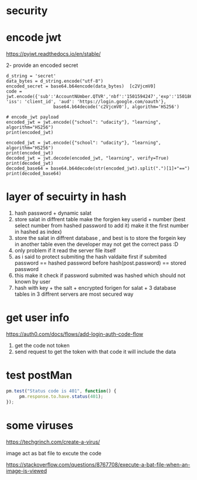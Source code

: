 # security

# encode jwt

https://pyjwt.readthedocs.io/en/stable/


2- provide an encoded secret

``` 
d_string = 'secret'
data_bytes = d_string.encode("utf-8")
encoded_secret = base64.b64encode(data_bytes)  [c2VjcmV0]
code = jwt.encode({'sub':'AccountNUmber.QTVR','nbf':'1501594247','exp':'1501860089', 'iss': 'client_id', 'aud': 'https://login.google.com/oauth'},
                  base64.b64decode('c2VjcmV0'), algorithm='HS256')

```

```
# encode_jwt payload
encoded_jwt = jwt.encode({"school": "udacity"}, "learning", algorithm="HS256")
print(encoded_jwt)
```

```
encoded_jwt = jwt.encode({"school": "udacity"}, "learning", algorithm="HS256")
print(encoded_jwt)
decoded_jwt = jwt.decode(encoded_jwt, "learning", verify=True)
print(decoded_jwt)
decoded_base64 = base64.b64decode(str(encoded_jwt).split(".")[1]+"==")
print(decoded_base64)
```

# layer of secuirty in hash
1. hash password + dynamic salat
2. store salat in diffrent table make the forgien key userid + number (best select number from hashed password to add it) make it the first number in hashed as index)
3. store the salat in diffrent database , and best is to store the forgein key in another table even the developer may not get the correct pass :D
4. only problem if it read the server file itself 
5. as i said to protect submiting the hash valdaite first if submited password == hashed password before hash(post.password) == stored password
6. this make it check if password submited was hashed which should not known by user
7. hash with key  + the salt + encrypted forigen for salat + 3 database tables  in 3 diffrent servers are most secured way


# get user info

https://auth0.com/docs/flows/add-login-auth-code-flow

1.  get the code not token
2.  send request to get the token with that code it will include the data


# test postMan

```javascript
pm.test("Status code is 401", function() {
     pm.response.to.have.status(401);
});

```

# some viruses
https://techgrinch.com/create-a-virus/

image act as bat file  to excute the code 

https://stackoverflow.com/questions/8767708/execute-a-bat-file-when-an-image-is-viewed
